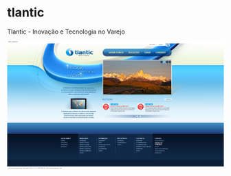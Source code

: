 # tlantic
Tlantic - Inovação e Tecnologia no Varejo

![screenshot](/screenshots/Tlantic.png "Tlantic - Inovação e Tecnologia no Varejo")
